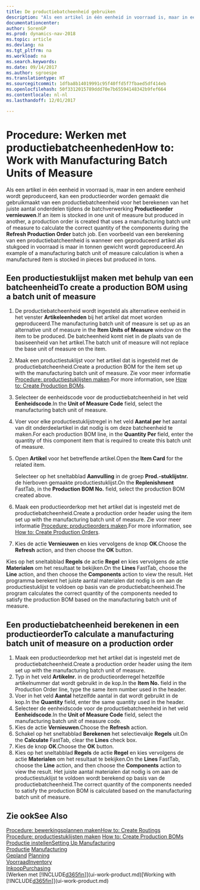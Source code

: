 ```yaml
---
title: De productiebatcheenheid gebruiken
description: "Als een artikel in één eenheid in voorraad is, maar in een andere eenheid wordt geproduceerd, moet de productieorder gebruikmaken van een productiebatcheenheid voor het berekenen van het juiste aantal onderdelen. Een voorbeeld van een berekening van een productiebatcheenheid is wanneer een geproduceerd artikel als stukgoed in voorraad is maar in tonnen gewicht wordt geproduceerd."
documentationcenter: 
author: SorenGP
ms.prod: dynamics-nav-2018
ms.topic: article
ms.devlang: na
ms.tgt_pltfrm: na
ms.workload: na
ms.search.keywords: 
ms.date: 09/14/2017
ms.author: sgroespe
ms.translationtype: HT
ms.sourcegitcommit: 1dfba8b14019991c95f40ffd5f7fbaed5df414eb
ms.openlocfilehash: 50f3312015789ddd70e7b65594148342b9fef664
ms.contentlocale: nl-nl
ms.lasthandoff: 12/01/2017

---
```

# <a name="how-to-work-with-manufacturing-batch-units-of-measure"></a><span data-ttu-id="aa91d-104">Procedure: Werken met productiebatcheenheden</span><span class="sxs-lookup"><span data-stu-id="aa91d-104">How to: Work with Manufacturing Batch Units of Measure</span></span>
<span data-ttu-id="aa91d-105">Als een artikel in één eenheid in voorraad is, maar in een andere eenheid wordt geproduceerd, kan een productieorder worden gemaakt die gebruikmaakt van een productiebatcheenheid voor het berekenen van het juiste aantal onderdelen tijdens de batchverwerking **Productieorder vernieuwen**.</span><span class="sxs-lookup"><span data-stu-id="aa91d-105">If an item is stocked in one unit of measure but produced in another, a production order is created that uses a manufacturing batch unit of measure to calculate the correct quantity of the components during the **Refresh Production Order** batch job.</span></span> <span data-ttu-id="aa91d-106">Een voorbeeld van een berekening van een productiebatcheenheid is wanneer een geproduceerd artikel als stukgoed in voorraad is maar in tonnen gewicht wordt geproduceerd.</span><span class="sxs-lookup"><span data-stu-id="aa91d-106">An example of a manufacturing batch unit of measure calculation is when a manufactured item is stocked in pieces but produced in tons.</span></span>  

## <a name="to-create-a-production-bom-using-a-batch-unit-of-measure"></a><span data-ttu-id="aa91d-107">Een productiestuklijst maken met behulp van een batcheenheid</span><span class="sxs-lookup"><span data-stu-id="aa91d-107">To create a production BOM using a batch unit of measure</span></span>  
1.  <span data-ttu-id="aa91d-108">De productiebatcheenheid wordt ingesteld als alternatieve eenheid in het venster **Artikeleenheden** bij het artikel dat moet worden geproduceerd.</span><span class="sxs-lookup"><span data-stu-id="aa91d-108">The manufacturing batch unit of measure is set up as an alternative unit of measure in the **Item Units of Measure** window on the item to be produced.</span></span> <span data-ttu-id="aa91d-109">De batcheenheid komt niet in de plaats van de basiseenheid van het artikel.</span><span class="sxs-lookup"><span data-stu-id="aa91d-109">The batch unit of measure will not replace the base unit of measure on the item.</span></span>  
2.  <span data-ttu-id="aa91d-110">Maak een productiestuklijst voor het artikel dat is ingesteld met de productiebatcheenheid.</span><span class="sxs-lookup"><span data-stu-id="aa91d-110">Create a production BOM for the item set up with the manufacturing batch unit of measure.</span></span> <span data-ttu-id="aa91d-111">Zie voor meer informatie [Procedure: productiestuklijsten maken](production-how-to-create-production-boms.md).</span><span class="sxs-lookup"><span data-stu-id="aa91d-111">For more information, see [How to: Create Production BOMs](production-how-to-create-production-boms.md).</span></span>  
3.  <span data-ttu-id="aa91d-112">Selecteer de eenheidscode voor de productiebatcheenheid in het veld **Eenheidscode**.</span><span class="sxs-lookup"><span data-stu-id="aa91d-112">In the **Unit of Measure Code** field, select the manufacturing batch unit of measure.</span></span>  
4.  <span data-ttu-id="aa91d-113">Voer voor elke productiestuklijstregel in het veld **Aantal per** het aantal van dit onderdeelartikel in dat nodig is om deze batcheenheid te maken.</span><span class="sxs-lookup"><span data-stu-id="aa91d-113">For each production BOM line, in the **Quantity Per** field, enter the quantity of this component item that is required to create this batch unit of measure.</span></span>  
5.  <span data-ttu-id="aa91d-114">Open **Artikel** voor het betreffende artikel.</span><span class="sxs-lookup"><span data-stu-id="aa91d-114">Open the **Item Card** for the related item.</span></span>  

    <span data-ttu-id="aa91d-115">Selecteer op het sneltabblad **Aanvulling** in de groep **Prod.-stuklijstnr.** de hierboven gemaakte productiestuklijst.</span><span class="sxs-lookup"><span data-stu-id="aa91d-115">On the **Replenishment** FastTab, in the **Production BOM No.** field, select the production BOM created above.</span></span>  
6.  <span data-ttu-id="aa91d-116">Maak een productieorderkop met het artikel dat is ingesteld met de productiebatcheenheid.</span><span class="sxs-lookup"><span data-stu-id="aa91d-116">Create a production order header using the item set up with the manufacturing batch unit of measure.</span></span> <span data-ttu-id="aa91d-117">Zie voor meer informatie [Procedure: productieorders maken](production-how-to-create-production-orders.md).</span><span class="sxs-lookup"><span data-stu-id="aa91d-117">For more information, see [How to: Create Production Orders](production-how-to-create-production-orders.md).</span></span>  
7.  <span data-ttu-id="aa91d-118">Kies de actie **Vernieuwen** en kies vervolgens de knop **OK**.</span><span class="sxs-lookup"><span data-stu-id="aa91d-118">Choose the **Refresh** action, and then choose  the **OK** button.</span></span>  

<span data-ttu-id="aa91d-119">Kies op het sneltabblad **Regels** de actie **Regel** en kies vervolgens de actie **Materialen** om het resultaat te bekijken.</span><span class="sxs-lookup"><span data-stu-id="aa91d-119">On the **Lines** FastTab, choose the **Line** action, and then choose the **Components** action to view the result.</span></span> <span data-ttu-id="aa91d-120">Het programma berekent het juiste aantal materialen dat nodig is om aan de productiestuklijst te voldoen op basis van de productiebatcheenheid.</span><span class="sxs-lookup"><span data-stu-id="aa91d-120">The program calculates the correct quantity of the components needed to satisfy the production BOM based on the manufacturing batch unit of measure.</span></span>  

## <a name="to-calculate-a-manufacturing-batch-unit-of-measure-on-a-production-order"></a><span data-ttu-id="aa91d-121">Een productiebatcheenheid berekenen in een productieorder</span><span class="sxs-lookup"><span data-stu-id="aa91d-121">To calculate a manufacturing batch unit of measure on a production order</span></span>  
1.  <span data-ttu-id="aa91d-122">Maak een productieorderkop met het artikel dat is ingesteld met de productiebatcheenheid.</span><span class="sxs-lookup"><span data-stu-id="aa91d-122">Create a production order header using the item set up with the manufacturing batch unit of measure.</span></span>  
2.  <span data-ttu-id="aa91d-123">Typ in het veld **Artikelnr.** in de productieorderregel hetzelfde artikelnummer dat wordt gebruikt in de kop.</span><span class="sxs-lookup"><span data-stu-id="aa91d-123">In the **Item No.** field in the Production Order line, type the same item number used in the header.</span></span>  
3.  <span data-ttu-id="aa91d-124">Voer in het veld **Aantal** hetzelfde aantal in dat wordt gebruikt in de kop.</span><span class="sxs-lookup"><span data-stu-id="aa91d-124">In the **Quantity** field, enter the same quantity used in the header.</span></span>  
4.  <span data-ttu-id="aa91d-125">Selecteer de eenheidscode voor de productiebatcheenheid in het veld **Eenheidscode**.</span><span class="sxs-lookup"><span data-stu-id="aa91d-125">In the **Unit of Measure Code** field, select the manufacturing batch unit of measure code.</span></span>  
5.  <span data-ttu-id="aa91d-126">Kies de actie **Vernieuwen**.</span><span class="sxs-lookup"><span data-stu-id="aa91d-126">Choose the **Refresh** action.</span></span>
6.  <span data-ttu-id="aa91d-127">Schakel op het sneltabblad **Berekenen** het selectievakje **Regels** uit.</span><span class="sxs-lookup"><span data-stu-id="aa91d-127">On the **Calculate** FastTab, clear the **Lines** check box.</span></span>  
7.  <span data-ttu-id="aa91d-128">Kies de knop **OK**.</span><span class="sxs-lookup"><span data-stu-id="aa91d-128">Choose the **OK** button.</span></span>  
8.  <span data-ttu-id="aa91d-129">Kies op het sneltabblad **Regels** de actie **Regel** en kies vervolgens de actie **Materialen** om het resultaat te bekijken.</span><span class="sxs-lookup"><span data-stu-id="aa91d-129">On the **Lines** FastTab, choose the **Line** action, and then choose the **Components** action to view the result.</span></span> <span data-ttu-id="aa91d-130">Het juiste aantal materialen dat nodig is om aan de productiestuklijst te voldoen wordt berekend op basis van de productiebatcheenheid.</span><span class="sxs-lookup"><span data-stu-id="aa91d-130">The correct quantity of the components needed to satisfy the production BOM is calculated based on the manufacturing batch unit of measure.</span></span>  

## <a name="see-also"></a><span data-ttu-id="aa91d-131">Zie ook</span><span class="sxs-lookup"><span data-stu-id="aa91d-131">See Also</span></span>  
[<span data-ttu-id="aa91d-132">Procedure: bewerkingsplannen maken</span><span class="sxs-lookup"><span data-stu-id="aa91d-132">How to: Create Routings</span></span>](production-how-to-create-routings.md)  
<span data-ttu-id="aa91d-133">[Procedure: productiestuklijsten maken](production-how-to-create-production-boms.md)   </span><span class="sxs-lookup"><span data-stu-id="aa91d-133">[How to: Create Production BOMs](production-how-to-create-production-boms.md)   </span></span>  
[<span data-ttu-id="aa91d-134">Productie instellen</span><span class="sxs-lookup"><span data-stu-id="aa91d-134">Setting Up Manufacturing</span></span>](production-configure-production-processes.md)  
<span data-ttu-id="aa91d-135">[Productie](production-manage-manufacturing.md)  </span><span class="sxs-lookup"><span data-stu-id="aa91d-135">[Manufacturing](production-manage-manufacturing.md)  </span></span>  
<span data-ttu-id="aa91d-136">[Gepland](production-planning.md) </span><span class="sxs-lookup"><span data-stu-id="aa91d-136">[Planning](production-planning.md) </span></span>  
[<span data-ttu-id="aa91d-137">Voorraad</span><span class="sxs-lookup"><span data-stu-id="aa91d-137">Inventory</span></span>](inventory-manage-inventory.md)  
[<span data-ttu-id="aa91d-138">Inkoop</span><span class="sxs-lookup"><span data-stu-id="aa91d-138">Purchasing</span></span>](purchasing-manage-purchasing.md)  
<span data-ttu-id="aa91d-139">[Werken met [!INCLUDE[d365fin](includes/d365fin_md.md)]](ui-work-product.md)</span><span class="sxs-lookup"><span data-stu-id="aa91d-139">[Working with [!INCLUDE[d365fin](includes/d365fin_md.md)]](ui-work-product.md)</span></span>  

